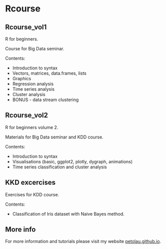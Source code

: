 # Rcourse

## Rcourse_vol1

R for beginners.

Course for Big Data seminar.

Contents:
 - Introduction to syntax
 - Vectors, matrices, data.frames, lists
 - Graphics
 - Regression analysis
 - Time series analysis
 - Cluster analysis
 - BONUS - data stream clustering

## Rcourse_vol2

R for beginners volume 2.

Materials for Big Data seminar and KDD course.

Contents:
 - Introduction to syntax
 - Visualisations (basic, ggplot2, plotly, dygraph, animations)
 - Time series classification and cluster analysis

## KKD excercises

Exercises for KDD course.

Contents:
 - Classification of Iris dataset with Naive Bayes method.

## More info

For more information and tutorials please visit my website [petolau.github.io](https://petolau.github.io/).

